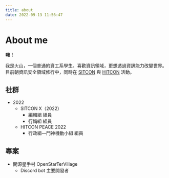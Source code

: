 ```yaml
---
title: about
date: 2022-09-13 11:56:47
---
```

# About me

**嗨！**

我是火山，一個普通的資工系學生。喜歡資訊領域，更想透過資訊能力改變世界。<br>
目前朝資訊安全領域修行中，同時在 [SITCON](https://sitcon.org/) 與 [HITCON](https://hitcon.org/) 活動。

## 社群
- 2022
    - SITCON X（2022）
        - 編輯組 組員
        - 行銷組 組員
    - HITCON PEACE 2022
        - 行政組—門神機動小組 組員

## 專案
- 開源星手村 OpenStarTerVillage
    - Discord bot 主要開發者